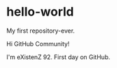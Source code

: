 # hello-world
My first repository-ever. 

Hi GitHub Community!

I'm eXistenZ 92.
First day on GitHub.
